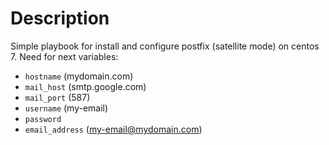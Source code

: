 # Description

Simple playbook for install and configure postfix (satellite mode) on centos 7.
Need for next variables:
- `hostname` (mydomain.com)
- `mail_host` (smtp.google.com)
- `mail_port` (587)
- `username` (my-email)
- `password` 
- `email_address` (my-email@mydomain.com)
